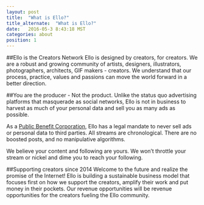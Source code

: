 ```yaml
---
layout: post
title:  "What is Ello?"
title_alternate:  "What is Ello?"
date:   2016-05-3 8:43:18 MST
categories: about
position: 1
---
```



##Ello is the Creators Network
Ello is designed by creators, for creators. We are a robust and growing community of artists, designers, illustrators, photographers, architects, GIF makers - creators. We understand that our process, practice, values and passions can move the world forward in a better direction.

##You are the producer - Not the product.
Unlike the status quo advertising platforms that masquerade as social networks, Ello is not in business to harvest as much of your personal data and sell you as many ads as possible. 

As a [Public Benefit Corporation](https://ello.co/wtf/about/pbc/), Ello has a legal mandate to never sell ads or personal data to third parties. All streams are chronological. There are no boosted posts, and no manipulative algorithms.

We believe your content and following are yours. We won’t throttle your stream or nickel and dime you to reach your following.

##Supporting creators since 2014
Welcome to the future and realize the promise of the Internet! Ello is building a sustainable business model that focuses first on how we support the creators, amplify their work and put money in their pockets. Our revenue opportunities will be revenue opportunities for the creators fueling the Ello community.
